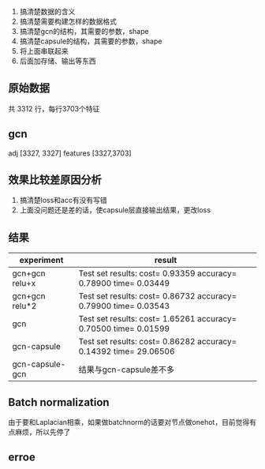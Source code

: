 1. 搞清楚数据的含义
2. 搞清楚需要构建怎样的数据格式
3. 搞清楚gcn的结构，其需要的参数，shape
4. 搞清楚capsule的结构，其需要的参数，shape
5. 将上面串联起来
6. 后面加存储、输出等东西


## 原始数据

共 3312 行，每行3703个特征


## gcn

adj [3327, 3327]
features [3327,3703]

## 效果比较差原因分析

1. 搞清楚loss和acc有没有写错
2. 上面没问题还是差的话，使capsule层直接输出结果，更改loss


## 结果

| experiment | result|
| --- | ---|
| gcn+gcn relu+x | Test set results: cost= 0.93359 accuracy= 0.78900 time= 0.03449 |
| gcn+gcn relu*2 | Test set results: cost= 0.86732 accuracy= 0.79900 time= 0.03543 |
| gcn | Test set results: cost= 1.65261 accuracy= 0.70500 time= 0.01599 |
| gcn-capsule | Test set results: cost= 0.86282 accuracy= 0.14392 time= 29.06506 |
| gcn-capsule-gcn | 结果与gcn-capsule差不多 |


## Batch normalization

由于要和Laplacian相乘，如果做batchnorm的话要对节点做onehot，目前觉得有点麻烦，所以先停了


## erroe
